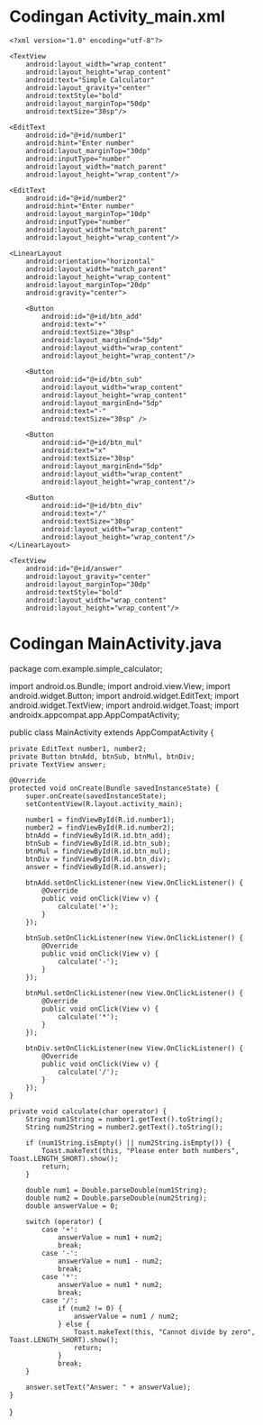 
# Codingan Activity_main.xml
    <?xml version="1.0" encoding="utf-8"?>
<LinearLayout xmlns:android="http://schemas.android.com/apk/res/android"
    xmlns:app="http://schemas.android.com/apk/res-auto"
    xmlns:tools="http://schemas.android.com/tools"
    android:layout_width="match_parent"
    android:orientation="vertical"
    android:padding="20dp"
    android:layout_height="match_parent"
    tools:context=".MainActivity">
    
    <TextView
        android:layout_width="wrap_content"
        android:layout_height="wrap_content"
        android:text="Simple Calculator"
        android:layout_gravity="center"
        android:textStyle="bold"
        android:layout_marginTop="50dp"
        android:textSize="30sp"/>

    <EditText
        android:id="@+id/number1"
        android:hint="Enter number"
        android:layout_marginTop="30dp"
        android:inputType="number"
        android:layout_width="match_parent"
        android:layout_height="wrap_content"/>

    <EditText
        android:id="@+id/number2"
        android:hint="Enter number"
        android:layout_marginTop="10dp"
        android:inputType="number"
        android:layout_width="match_parent"
        android:layout_height="wrap_content"/>

    <LinearLayout
        android:orientation="horizontal"
        android:layout_width="match_parent"
        android:layout_height="wrap_content"
        android:layout_marginTop="20dp"
        android:gravity="center">

        <Button
            android:id="@+id/btn_add"
            android:text="+"
            android:textSize="30sp"
            android:layout_marginEnd="5dp"
            android:layout_width="wrap_content"
            android:layout_height="wrap_content"/>

        <Button
            android:id="@+id/btn_sub"
            android:layout_width="wrap_content"
            android:layout_height="wrap_content"
            android:layout_marginEnd="5dp"
            android:text="-"
            android:textSize="30sp" />

        <Button
            android:id="@+id/btn_mul"
            android:text="x"
            android:textSize="30sp"
            android:layout_marginEnd="5dp"
            android:layout_width="wrap_content"
            android:layout_height="wrap_content"/>

        <Button
            android:id="@+id/btn_div"
            android:text="/"
            android:textSize="30sp"
            android:layout_width="wrap_content"
            android:layout_height="wrap_content"/>
    </LinearLayout>

    <TextView
        android:id="@+id/answer"
        android:layout_gravity="center"
        android:layout_marginTop="30dp"
        android:textStyle="bold"
        android:layout_width="wrap_content"
        android:layout_height="wrap_content"/>
</LinearLayout>


# Codingan MainActivity.java
package com.example.simple_calculator;

import android.os.Bundle;
import android.view.View;
import android.widget.Button;
import android.widget.EditText;
import android.widget.TextView;
import android.widget.Toast;
import androidx.appcompat.app.AppCompatActivity;

public class MainActivity extends AppCompatActivity {

    private EditText number1, number2;
    private Button btnAdd, btnSub, btnMul, btnDiv;
    private TextView answer;

    @Override
    protected void onCreate(Bundle savedInstanceState) {
        super.onCreate(savedInstanceState);
        setContentView(R.layout.activity_main);

        number1 = findViewById(R.id.number1);
        number2 = findViewById(R.id.number2);
        btnAdd = findViewById(R.id.btn_add);
        btnSub = findViewById(R.id.btn_sub);
        btnMul = findViewById(R.id.btn_mul);
        btnDiv = findViewById(R.id.btn_div);
        answer = findViewById(R.id.answer);

        btnAdd.setOnClickListener(new View.OnClickListener() {
            @Override
            public void onClick(View v) {
                calculate('+');
            }
        });

        btnSub.setOnClickListener(new View.OnClickListener() {
            @Override
            public void onClick(View v) {
                calculate('-');
            }
        });

        btnMul.setOnClickListener(new View.OnClickListener() {
            @Override
            public void onClick(View v) {
                calculate('*');
            }
        });

        btnDiv.setOnClickListener(new View.OnClickListener() {
            @Override
            public void onClick(View v) {
                calculate('/');
            }
        });
    }

    private void calculate(char operator) {
        String num1String = number1.getText().toString();
        String num2String = number2.getText().toString();

        if (num1String.isEmpty() || num2String.isEmpty()) {
            Toast.makeText(this, "Please enter both numbers", Toast.LENGTH_SHORT).show();
            return;
        }

        double num1 = Double.parseDouble(num1String);
        double num2 = Double.parseDouble(num2String);
        double answerValue = 0;

        switch (operator) {
            case '+':
                answerValue = num1 + num2;
                break;
            case '-':
                answerValue = num1 - num2;
                break;
            case '*':
                answerValue = num1 * num2;
                break;
            case '/':
                if (num2 != 0) {
                    answerValue = num1 / num2;
                } else {
                    Toast.makeText(this, "Cannot divide by zero", Toast.LENGTH_SHORT).show();
                    return;
                }
                break;
        }

        answer.setText("Answer: " + answerValue);
    }
}



